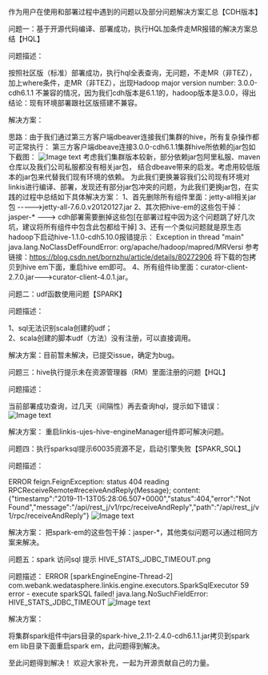 作为用户在使用和部署过程中遇到的问题以及部分问题解决方案汇总【CDH版本】

问题一：基于开源代码编译、部署成功，执行HQL加条件走MR报错的解决方案总结【HQL】

问题描述：

按照社区版（标准）部署成功，执行hql全表查询，无问题，不走MR（非TEZ），加上where条件，走MR（非TEZ），出现Hadoop major version number: 3.0.0-cdh6.1.1 不兼容的情况，因为我们cdh版本是6.1.1的，hadoop版本是3.0.0，得出结论：现有环境部署跟社区版搭建不兼容。

解决方案：

思路：由于我们通过第三方客户端dbeaver连接我们集群的hive，所有复杂操作都可正常执行：
第三方客户端dbeave连接3.0.0-cdh6.1.1集群hive所依赖的jar包如下截图：
![Image text](https://github.com/zhanghaicheng1/Linkis/blob/master/docs/zh_CN/images/user_Image/dbeave_hive_lib.png)
考虑我们集群版本较新，部分依赖jar包阿里私服、maven仓库以及我们公司私服都没有相关jar包，
结合dbeave带来的启发。考虑用较低版本的jar包来代替我们现有环境的依赖。
为此我们更换兼容我们公司现有环境对linkis进行编译、部署，发现还有部分jar包冲突的问题，为此我们更换jar包，在实践的过程中总结如下具体解决方案：
1、首先删除所有组件里面：jetty-all相关jar包 ----->jetty-all-7.6.0.v20120127.jar
2、其次把hive-em的这些包干掉：jasper-* ---> cdh部署需要删掉这些包[在部署过程中因为这个问题跳了好几次坑，建议将所有组件中包含此包都给干掉]
3、还有一个类似问题就是原生态hadoop下启动hive-1.1.0-cdh5.10.0报错提示：
Exception in thread "main" java.lang.NoClassDefFoundError: org/apache/hadoop/mapred/MRVersi
参考链接：https://blog.csdn.net/bornzhu/article/details/80272906
将下载的包拷贝到hive em下面，重启hive em即可。
4、所有组件lib里面：curator-client-2.7.0.jar--->curator-client-4.0.1.jar。

问题二：udf函数使用问题【SPARK】

问题描述：

1、sql无法识别scala创建的udf；  
2、scala创建的脚本udf（方法）没有注册，可以直接调用。

解决方案：目前暂未解决，已提交issue，确定为bug。


问题三：hive执行提示未在资源管理器（RM）里面注册的问题【HQL】

问题描述：

当前部署成功查询，过几天（间隔性）再去查询hql，提示如下错误：
![Image text](https://github.com/zhanghaicheng1/Linkis/blob/master/docs/zh_CN/images/user_Image/hive_engineManager_error.png)

解决方案：
重启linkis-ujes-hive-engineManager组件即可解决问题。


问题四：执行sparksql提示60035资源不足，启动引擎失败【SPAKR_SQL】

问题描述：

ERROR feign.FeignException: status 404 reading RPCReceiveRemote#receiveAndReply(Message); content:
{"timestamp":"2019-11-13T05:28:06.507+0000","status":404,"error":"Not Found","message":"/api/rest_j/v1/rpc/receiveAndReply","path":"/api/rest_j/v1/rpc/receiveAndReply"}
![Image text](https://github.com/zhanghaicheng1/Linkis/blob/master/docs/zh_CN/images/user_Image/sparksql-error.png)

解决方案：
把spark-em的这些包干掉：jasper-*，其他类似问题可以通过相同方案来解决。


问题五：spark 访问sql 提示 HIVE_STATS_JDBC_TIMEOUT.png

问题描述：
ERROR [sparkEngineEngine-Thread-2] com.webank.wedatasphere.linkis.engine.executors.SparkSqlExecutor 59 error - execute sparkSQL failed! java.lang.NoSuchFieldError: HIVE_STATS_JDBC_TIMEOUT
![Image text](https://github.com/zhanghaicheng1/Linkis/blob/master/docs/zh_CN/images/user_Image/HIVE_STATS_JDBC_TIMEOUT.png)

解决方案：

将集群spark组件中jars目录的spark-hive_2.11-2.4.0-cdh6.1.1.jar拷贝到spark em lib目录下面重启spark em，此问题得到解决。



至此问题得到解决！
欢迎大家补充，一起为开源贡献自己的力量。